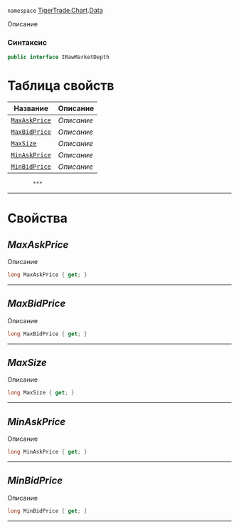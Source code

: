 
`namespace` [TigerTrade.Chart](../../TigerTrade.Chart.md).[Data](../../TigerTrade.Chart/Data.md)


Описание

### Синтаксис
```csharp
public interface IRawMarketDepth
```


# Таблица свойств
| Название | Описание |
| --- | --- |
| [`MaxAskPrice`](./IRawMarketDepth.cs/Свойства/MaxAskPrice.md) | *Описание* |
| [`MaxBidPrice`](./IRawMarketDepth.cs/Свойства/MaxBidPrice.md) | *Описание* |
| [`MaxSize`](./IRawMarketDepth.cs/Свойства/MaxSize.md) | *Описание* |
| [`MinAskPrice`](./IRawMarketDepth.cs/Свойства/MinAskPrice.md) | *Описание* |
| [`MinBidPrice`](./IRawMarketDepth.cs/Свойства/MinBidPrice.md) | *Описание* |




            ***
  ***
  # Свойства

## *MaxAskPrice*
Описание

```csharp
long MaxAskPrice { get; }
```
***

## *MaxBidPrice*
Описание

```csharp
long MaxBidPrice { get; }
```
***

## *MaxSize*
Описание

```csharp
long MaxSize { get; }
```
***

## *MinAskPrice*
Описание

```csharp
long MinAskPrice { get; }
```
***

## *MinBidPrice*
Описание

```csharp
long MinBidPrice { get; }
```
***

